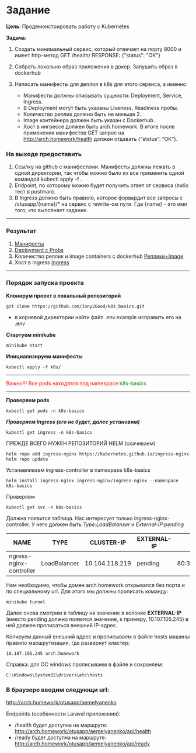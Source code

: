 # Задание

**Цель**: Продемонстрировать работу с Kubernetes

**Задача**:

1. Создать минимальный сервис, который отвечает на порту 8000 и имеет http-метод GET /health/ RESPONSE: {"status": "OK"}

2. Cобрать локально образ приложения в докер. Запушить образ в dockerhub

3. Написать манифесты для деплоя в k8s для этого сервиса, а именно:
   - Манифесты должны описывать сущности: Deployment, Service, Ingress.
   - В Deployment могут быть указаны Liveness, Readiness пробы.
   - Количество реплик должно быть не меньше 2.
   - Image контейнера должен быть указан с Dockerhub.
   - Хост в ингрессе должен быть arch.homework. В итоге после применения манифестов GET запрос на http://arch.homework/health должен отдавать {“status”: “OK”}.

### На выходе предоставить

1. Ссылку на github c манифестами. Манифесты должны лежать в одной директории, так чтобы можно было их все применить одной командой kubectl apply -f .
2. Endpoint, по которому можно будет получить ответ от сервиса (либо тест в postman).
3. В Ingress должно быть правило, которое форвардит все запросы с /otusapp/{name}/* на сервис с rewrite-ом пути. Где {name} - это имя того, кто выполняет задание.

------------

### Результат

1. [Манифесты][1]
2. [Deployment с Probs][2]
3. Количество реплик и image containers с dockerhub [Реплики+Image][3]
4. Хост в Ingress [Ingress][4]

------------
### Порядок запуска проекта

**Клонирум проект в локальный репозиторий**

 ```
 git clone https://github.com/Jony2Good/k8s_basics.git
```
 - в корневой директории найти файл .env.example исправить его на .env

**Стартуем minikube**

```
minikube start
```
**Инициализируем манифесты**

```
kubectl apply -f k8s/
```
------------
<span style="color: red;">Важно!!! Все pods находятся под namespace <span style="color: green">k8s-basics</span></span>

------------

**Проверяем pods**
```
kubectl get pods -n k8s-basics
```
***Проверяем Ingress (его не будет, далее установим)***
```
kubectl get ingress -n k8s-basics
```
ПРЕЖДЕ ВСЕГО НУЖЕН РЕПОЗИТОРИЙ HELM (скачиваем)
```
helm repo add ingress-nginx https://kubernetes.github.io/ingress-nginx
helm repo update
```
Устанавливаем ingress-controller в namespase k8s-basics
```
helm install ingress-nginx ingress-nginx/ingress-nginx --namespace k8s-basics
```
Проверяем
```
kubectl get svc -n k8s-basics
```
Должна появится таблица. Нас интересует только ingress-nginx-controller. У него должен быть *Type:LoadBalanser* и *External-IP:pending*

| NAME                    | TYPE         | CLUSTER-IP     | EXTERNAL-IP    | PORT(S)                    | AGE |
| ----------------------- | ------------ | -------------- | -------------- | -------------------------- | --- |
| ngress-nginx-controller | LoadBalancer | 10.104.118.219 |  pending  | 80:31047/TCP,443:31617/TCP | 95m |

Нам необходимо, чтобы домен arch.homework открывался без порта и по специальному url. Для этого мы должны прописать команду:
```
minikube tunnel
```

Далее снова смотрим в таблицу на значение в колонке **EXTERNAL-IP** (вместо pending должно появится значение, к примеру, 10.107.105.245) в ней должен прописаться внешний IP-адрес.

Копируем данный внешний адрес и прописываем в файле hosts машины правило маршрутизации, где развернут кластер:

```
10.107.105.245 arch.homework
```
Справка: для ОС windows прописываем в файле и сохраняем:
```
C:\Windows\System32\drivers\etc\hosts
```

### В браузере вводим следующи url:
http://arch.homework/otusapp/aemelyanenko

Endpoints (особенности Laravel приложения):
- /health будет доступна на маршруте: http://arch.homework/otusapp/aemelyanenko/api/health
- /ready будет доступна на маршруте: http://arch.homework/otusapp/aemelyanenko/api/ready

[1]: https://github.com/Jony2Good/k8s_basics/tree/main/k8s "Манифесты"
[2]: https://github.com/Jony2Good/k8s_basics/blob/main/k8s/09-nginx-deployment.yaml "Deployment с Probs"
[3]: https://github.com/Jony2Good/k8s_basics/blob/main/k8s/06-php-deployment.yaml "Реплики+Image"
[4]: https://github.com/Jony2Good/k8s_basics/blob/main/k8s/11-app-ingress.yaml "Ingress"
